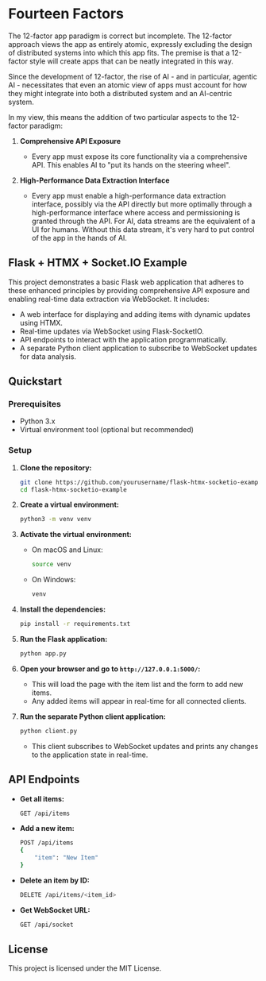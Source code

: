 # Fourteen Factors

The 12-factor app paradigm is correct but incomplete. The 12-factor approach views the app as entirely atomic, expressly excluding the design of distributed systems into which this app fits. The premise is that a 12-factor style will create apps that can be neatly integrated in this way.

Since the development of 12-factor, the rise of AI - and in particular, agentic AI - necessitates that even an atomic view of apps must account for how they might integrate into both a distributed system and an AI-centric system.

In my view, this means the addition of two particular aspects to the 12-factor paradigm:

1. **Comprehensive API Exposure**
    - Every app must expose its core functionality via a comprehensive API. This enables AI to "put its hands on the steering wheel".

2. **High-Performance Data Extraction Interface**
    - Every app must enable a high-performance data extraction interface, possibly via the API directly but more optimally through a high-performance interface where access and permissioning is granted through the API. For AI, data streams are the equivalent of a UI for humans. Without this data stream, it's very hard to put control of the app in the hands of AI.

## Flask + HTMX + Socket.IO Example

This project demonstrates a basic Flask web application that adheres to these enhanced principles by providing comprehensive API exposure and enabling real-time data extraction via WebSocket. It includes:

- A web interface for displaying and adding items with dynamic updates using HTMX.
- Real-time updates via WebSocket using Flask-SocketIO.
- API endpoints to interact with the application programmatically.
- A separate Python client application to subscribe to WebSocket updates for data analysis.

## Quickstart

### Prerequisites

- Python 3.x
- Virtual environment tool (optional but recommended)

### Setup

1. **Clone the repository:**
    ```sh
    git clone https://github.com/yourusername/flask-htmx-socketio-example.git
    cd flask-htmx-socketio-example
    ```

2. **Create a virtual environment:**
    ```sh
    python3 -m venv venv
    ```

3. **Activate the virtual environment:**
    - On macOS and Linux:
      ```sh
      source venv
      ```
    - On Windows:
      ```sh
      venv
      ```

4. **Install the dependencies:**
    ```sh
    pip install -r requirements.txt
    ```

5. **Run the Flask application:**
    ```sh
    python app.py
    ```

6. **Open your browser and go to `http://127.0.0.1:5000/`:**
    - This will load the page with the item list and the form to add new items.
    - Any added items will appear in real-time for all connected clients.

7. **Run the separate Python client application:**
    ```sh
    python client.py
    ```
    - This client subscribes to WebSocket updates and prints any changes to the application state in real-time.

## API Endpoints

- **Get all items:**
    ```sh
    GET /api/items
    ```

- **Add a new item:**
    ```sh
    POST /api/items
    {
        "item": "New Item"
    }
    ```

- **Delete an item by ID:**
    ```sh
    DELETE /api/items/<item_id>
    ```

- **Get WebSocket URL:**
    ```sh
    GET /api/socket
    ```

## License

This project is licensed under the MIT License.
